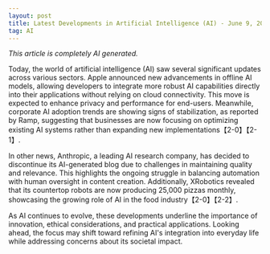 ```yaml
---
layout: post
title: Latest Developments in Artificial Intelligence (AI) - June 9, 2025
tag: AI
---
```

*This article is completely AI generated.*

Today, the world of artificial intelligence (AI) saw several significant updates across various sectors. Apple announced new advancements in offline AI models, allowing developers to integrate more robust AI capabilities directly into their applications without relying on cloud connectivity. This move is expected to enhance privacy and performance for end-users. Meanwhile, corporate AI adoption trends are showing signs of stabilization, as reported by Ramp, suggesting that businesses are now focusing on optimizing existing AI systems rather than expanding new implementations【2-0】【2-1】.

<!--more-->

In other news, Anthropic, a leading AI research company, has decided to discontinue its AI-generated blog due to challenges in maintaining quality and relevance. This highlights the ongoing struggle in balancing automation with human oversight in content creation. Additionally, XRobotics revealed that its countertop robots are now producing 25,000 pizzas monthly, showcasing the growing role of AI in the food industry【2-0】【2-2】.

As AI continues to evolve, these developments underline the importance of innovation, ethical considerations, and practical applications. Looking ahead, the focus may shift toward refining AI's integration into everyday life while addressing concerns about its societal impact.
